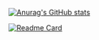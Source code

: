 [![Anurag's GitHub stats](https://github-readme-stats.vercel.app/api?username=RafaelAlmeid00&theme=github_dark)](https://github.com/anuraghazra/github-readme-stats&count_private=true)

[![Readme Card](https://github-readme-stats.vercel.app/api/pin/?username=RafaelAlmeid00&repo=github-readme-stats)](https://github.com/anuraghazra/github-readme-stats)
